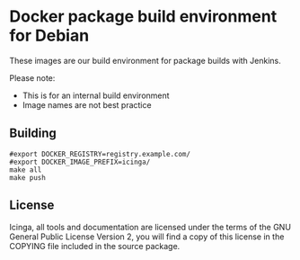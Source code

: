 Docker package build environment for Debian
===========================================

These images are our build environment for package builds with Jenkins.

Please note:
* This is for an internal build environment
* Image names are not best practice

## Building

```
#export DOCKER_REGISTRY=registry.example.com/
#export DOCKER_IMAGE_PREFIX=icinga/
make all
make push
```

## License

Icinga, all tools and documentation are licensed under the terms of the GNU
General Public License Version 2, you will find a copy of this license in the
COPYING file included in the source package.
